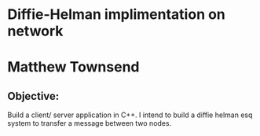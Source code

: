 # Diffie-Helman implimentation on network
# Matthew Townsend

## Objective: 
Build a client/ server application in C++. I intend to build a diffie helman esq system to transfer a message between two nodes.
